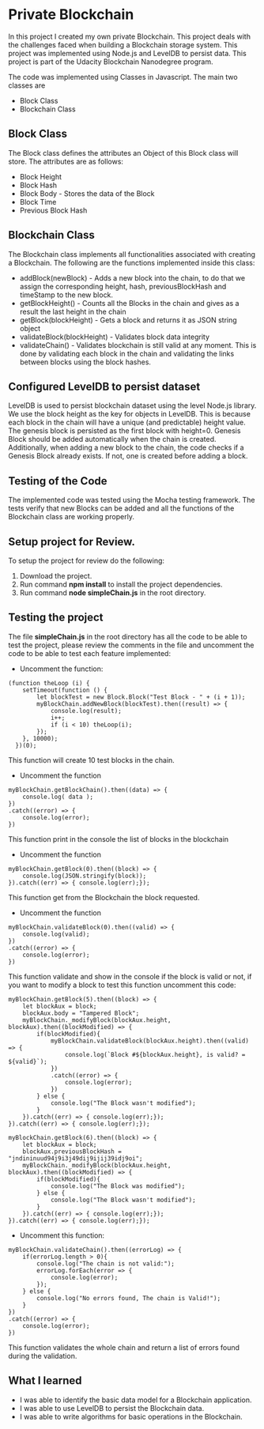 # Private Blockchain

In this project I created my own private Blockchain. This project deals with the challenges faced when building a Blockchain storage system. This project was implemented using Node.js and LevelDB to persist data.  This project is part of the Udacity Blockchain Nanodegree program. 

The code was implemented using Classes in Javascript. The main two classes are 
* Block Class
* Blockchain Class

## Block Class
The Block class defines the attributes an Object of this Block class will store. The attributes are as follows:
* Block Height
* Block Hash
* Block Body - Stores the data of the Block
* Block Time 
* Previous Block Hash

## Blockchain Class
The Blockchain class implements all functionalities associated with creating a Blockchain. The following are the functions implemented inside this class:

* addBlock(newBlock) - Adds a new block into the chain, to do that we assign the corresponding height, hash, previousBlockHash and timeStamp to the new block.
* getBlockHeight() - Counts all the Blocks in the chain and gives as a result the last height in the chain
* getBlock(blockHeight) - Gets a block and returns it as JSON string object
* validateBlock(blockHeight) - Validates block data integrity
* validateChain() - Validates blockchain is still valid at any moment. This is done by validating each block in the chain and validating the links between blocks using the block hashes.

## Configured LevelDB to persist dataset
LevelDB is used to persist blockchain dataset using the level Node.js library. We use the block height as the key for objects in LevelDB. This is because each block in the chain will have a unique (and predictable) height value. The genesis block is persisted as the first block with height=0. Genesis Block should be added automatically when the chain is created. Additionally, when adding a new block to the chain, the code checks if a Genesis Block already exists. If not, one is created before adding a block.

## Testing of the Code
The implemented code was tested using the Mocha testing framework. The tests verify that new Blocks can be added and all the functions of the Blockchain class are working properly. 

## Setup project for Review.

To setup the project for review do the following:
1. Download the project.
2. Run command __npm install__ to install the project dependencies.
3. Run command __node simpleChain.js__ in the root directory.

## Testing the project

The file __simpleChain.js__ in the root directory has all the code to be able to test the project, please review the comments in the file and uncomment the code to be able to test each feature implemented:

* Uncomment the function:
```
(function theLoop (i) {
	setTimeout(function () {
		let blockTest = new Block.Block("Test Block - " + (i + 1));
		myBlockChain.addNewBlock(blockTest).then((result) => {
			console.log(result);
			i++;
			if (i < 10) theLoop(i);
		});
	}, 10000);
  })(0);
```
This function will create 10 test blocks in the chain.
* Uncomment the function
```
myBlockChain.getBlockChain().then((data) => {
	console.log( data );
})
.catch((error) => {
	console.log(error);
})
```
This function print in the console the list of blocks in the blockchain
* Uncomment the function
```
myBlockChain.getBlock(0).then((block) => {
	console.log(JSON.stringify(block));
}).catch((err) => { console.log(err);});

```
This function get from the Blockchain the block requested.
* Uncomment the function
```
myBlockChain.validateBlock(0).then((valid) => {
	console.log(valid);
})
.catch((error) => {
	console.log(error);
})
```
This function validate and show in the console if the block is valid or not, if you want to modify a block to test this function uncomment this code:
```
myBlockChain.getBlock(5).then((block) => {
	let blockAux = block;
	blockAux.body = "Tampered Block";
	myBlockChain._modifyBlock(blockAux.height, blockAux).then((blockModified) => {
		if(blockModified){
			myBlockChain.validateBlock(blockAux.height).then((valid) => {
				console.log(`Block #${blockAux.height}, is valid? = ${valid}`);
			})
			.catch((error) => {
				console.log(error);
			})
		} else {
			console.log("The Block wasn't modified");
		}
	}).catch((err) => { console.log(err);});
}).catch((err) => { console.log(err);});

myBlockChain.getBlock(6).then((block) => {
	let blockAux = block;
	blockAux.previousBlockHash = "jndininuud94j9i3j49dij9ijij39idj9oi";
	myBlockChain._modifyBlock(blockAux.height, blockAux).then((blockModified) => {
		if(blockModified){
			console.log("The Block was modified");
		} else {
			console.log("The Block wasn't modified");
		}
	}).catch((err) => { console.log(err);});
}).catch((err) => { console.log(err);});
```
* Uncomment this function:
```
myBlockChain.validateChain().then((errorLog) => {
	if(errorLog.length > 0){
		console.log("The chain is not valid:");
		errorLog.forEach(error => {
			console.log(error);
		});
	} else {
		console.log("No errors found, The chain is Valid!");
	}
})
.catch((error) => {
	console.log(error);
})
```

This function validates the whole chain and return a list of errors found during the validation.

## What I learned

* I was able to identify the basic data model for a Blockchain application.
* I was able to use LevelDB to persist the Blockchain data.
* I was able to write algorithms for basic operations in the Blockchain.

